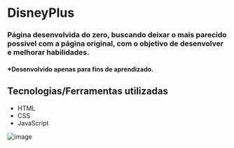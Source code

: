 # DisneyPlus
### Página desenvolvida do zero, buscando deixar o mais parecido possível com a página original, com o objetivo de desenvolver e melhorar habilidades.
#### *Desenvolvido apenas para fins de aprendizado.

## Tecnologias/Ferramentas utilizadas
- HTML
- CSS
- JavaScript

![image](https://user-images.githubusercontent.com/23384348/193118473-6707c92f-0c64-4ecc-865b-28950dec192c.png)

